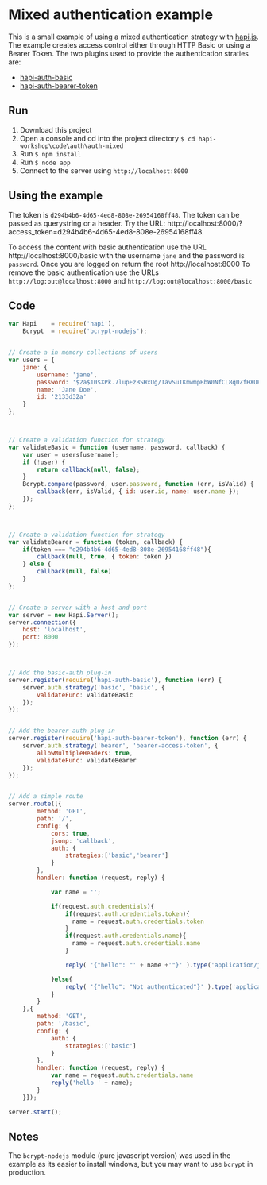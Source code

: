 # Mixed authentication example

This is a small example of using a mixed authentication strategy with [hapi.js](http://hapijs.com/). The example creates access control either through HTTP Basic or using a Bearer Token. The two plugins used to provide the authentication straties are:

* [hapi-auth-basic](https://github.com/hapijs/hapi-auth-basic) 
* [hapi-auth-bearer-token](https://github.com/johnbrett/hapi-auth-bearer-token) 

## Run
1. Download this project
2. Open a console and cd into the project directory `$ cd hapi-workshop\code\auth\auth-mixed`
3. Run `$ npm install`
4. Run `$ node app`
5. Connect to the server using `http://localhost:8000`

## Using the example
The token is `d294b4b6-4d65-4ed8-808e-26954168ff48`. The token can be passed as querystring or a header. Try the URL: http://localhost:8000/?access_token=d294b4b6-4d65-4ed8-808e-26954168ff48. 

To access the content with basic authentication use the URL http://localhost:8000/basic with the username `jane` and the password is `password`. Once you are logged on return the root http://localhost:8000 To remove the basic authentication use the URLs `http://log:out@localhost:8000` and `http://log:out@localhost:8000/basic`


## Code

```js
var Hapi    = require('hapi'),
    Bcrypt  = require('bcrypt-nodejs');


// Create a in memory collections of users
var users = {
    jane: {
        username: 'jane',
        password: '$2a$10$XPk.7lupEzBSHxUg/IavSuIKmwmpBbW0NfCL8q0ZfHXUPXTtbhmNK',   // 'password'
        name: 'Jane Doe',
        id: '2133d32a'
    }
};



// Create a validation function for strategy
var validateBasic = function (username, password, callback) {
    var user = users[username];
    if (!user) {
        return callback(null, false);
    }
    Bcrypt.compare(password, user.password, function (err, isValid) {
        callback(err, isValid, { id: user.id, name: user.name });
    });
};



// Create a validation function for strategy
var validateBearer = function (token, callback) {
    if(token === "d294b4b6-4d65-4ed8-808e-26954168ff48"){
        callback(null, true, { token: token })
    } else {
        callback(null, false)
    }
};


// Create a server with a host and port
var server = new Hapi.Server();
server.connection({ 
    host: 'localhost', 
    port: 8000 
});



// Add the basic-auth plug-in
server.register(require('hapi-auth-basic'), function (err) {
    server.auth.strategy('basic', 'basic', { 
        validateFunc: validateBasic 
    });
});


// Add the bearer-auth plug-in
server.register(require('hapi-auth-bearer-token'), function (err) {
    server.auth.strategy('bearer', 'bearer-access-token', {
        allowMultipleHeaders: true,
        validateFunc: validateBearer
    });
});


// Add a simple route
server.route([{ 
        method: 'GET', 
        path: '/', 
        config: {
            cors: true,
            jsonp: 'callback', 
            auth: {
                strategies:['basic','bearer']
            }
        },
        handler: function (request, reply) {

            var name = '';

            if(request.auth.credentials){
                if(request.auth.credentials.token){
                  name = request.auth.credentials.token  
                }
                if(request.auth.credentials.name){
                  name = request.auth.credentials.name  
                }

                reply( '{"hello": "' + name +'"}' ).type('application/json');

            }else{
                reply( '{"hello": "Not authenticated"}' ).type('application/json');
            }
        } 
    },{ 
        method: 'GET', 
        path: '/basic', 
        config: {
            auth: {
                strategies:['basic']
            }
        },
        handler: function (request, reply) {
            var name = request.auth.credentials.name
            reply('hello ' + name);
        } 
    }]);

server.start();
```



## Notes
The `bcrypt-nodejs` module (pure javascript version) was used in the example as its easier to install windows, but you may want to use `bcrypt` in production.

